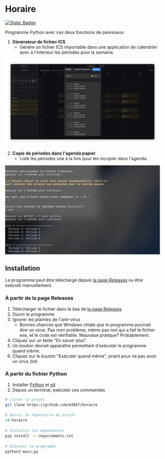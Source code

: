 # Horaire
[![Static Badge](https://img.shields.io/badge/T%C3%A9l%C3%A9chargements-Windows%2C%20macOS%2C%20Linux-blue?logo=github&link=https%3A%2F%2Fgithub.com%2Fm3957%2Fhoraire%2Freleases%2Flatest)](https://github.com/m3957/horaire/releases/latest)

Programme Python avec ces deux fonctions de paresseux:

1. **Générateur de fichier ICS**
	- Génère un fichier ICS importable dans une application de calendrier avec à l'intérieur les périodes pour la semaine.

![Capture d'écran de l'agenda GNOME important les événements](assets/ics_import.png)

2. **Copie de périodes dans l'agenda papier**
	- Liste les périodes une à la fois pour les recopier dans l'agenda.

![Capture d'écran du terminal](assets/terminal.png)

## Installation
Le programme peut être téléchargé depuis [la page Releases](https://github.com/m3957/horaire/releases/latest) ou être exécuté manuellement.

### À partir de la page Releases
1. Télécharger le fichier dans le bas de [la page Releases](https://github.com/m3957/horaire/releases/latest)
2. Ouvrir le programme
3. Ignorer les plaintes de l'anti-virus
	- Bonnes chances que Windows chiale que le programme pourrait être un virus. Pas mon problème, même pas moi qui a fait le fichier exe, et le code est vérifiable. Mauvaise pratique? Probablement.
4. Cliquez sur un texte "En savoir plus".
5. Un bouton devrait apparaître permettant d'exécuter le programme quand même.
6. Cliquez sur le bouton "Exécuter quand même", priant pour ne pas avoir un virus (lol)

### À partir du fichier Python
1. Installer [Python](https://www.python.org/downloads/) et [git](https://git-scm.com/downloads)
2. Depuis un terminal, exécuter ces commandes

```bash
# Cloner le projet
git clone https://github.com/m3957/horaire

# Ouvrir le répertoire du projet
cd horaire

# Installer les dépendances
pip install -r requirements.txt

# Exécuter le programme
python3 main.py
```
